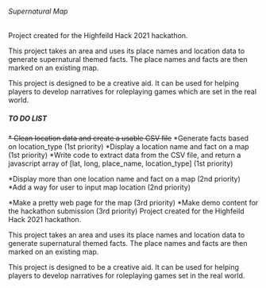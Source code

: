 ###### Supernatural Map

Project created for the Highfeild Hack 2021 hackathon.

This project takes an area and uses its place names and location data to generate supernatural themed facts. The place names and facts are then marked on an existing map.

This project is designed to be a creative aid. It can be used for helping players to develop narratives for roleplaying games which are set in the real world.

##### TO DO LIST

~~* Clean location data and create a usable CSV file~~
*Generate facts based on location_type (1st priority)
*Display a location name and fact on a map (1st priority)
*Write code to extract data from the CSV file, and return a javascript array of [lat, long, place_name, location_type] (1st priority)

*Display more than one location name and fact on a map (2nd priority)
*Add a way for user to input map location (2nd priority)

*Make a pretty web page for the map (3rd priority)
*Make demo content for the hackathon submission (3rd priority)
Project created for the Highfeild Hack 2021 hackathon.

This project takes an area and uses its place names and location data to generate supernatural themed facts. The place names and facts are then marked on an existing map.

This project is designed to be a creative aid. It can be used for helping players to develop narratives for roleplaying games set in the real world.

